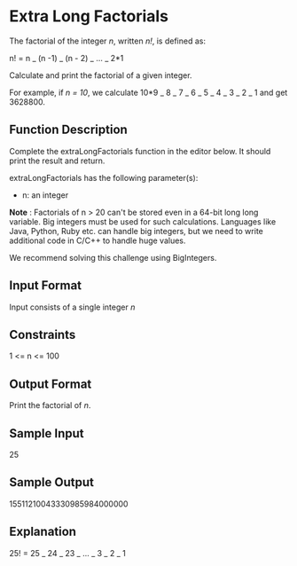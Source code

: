 # Extra Long Factorials

The factorial of the integer _n_, written _n!_, is defined as:

n! = n _ (n -1) _ (n - 2) _ ... _ 2\*1

Calculate and print the factorial of a given integer.

For example, if _n = 10_, we calculate 10\*9 _ 8 _ 7 _ 6 _ 5 _ 4 _ 3 _ 2 _ 1 and get 3628800.

## Function Description

Complete the extraLongFactorials function in the editor below. It should print the result and return.

extraLongFactorials has the following parameter(s):

- n: an integer

**Note** : Factorials of n > 20 can't be stored even in a 64-bit long long variable. Big integers must be used for such calculations. Languages like Java, Python, Ruby etc. can handle big integers, but we need to write additional code in C/C++ to handle huge values.

We recommend solving this challenge using BigIntegers.

## Input Format

Input consists of a single integer _n_

## Constraints

1 <= n <= 100

## Output Format

Print the factorial of _n_.

## Sample Input

25

## Sample Output

15511210043330985984000000

## Explanation

25! = 25 _ 24 _ 23 _ ... _ 3 _ 2 _ 1
